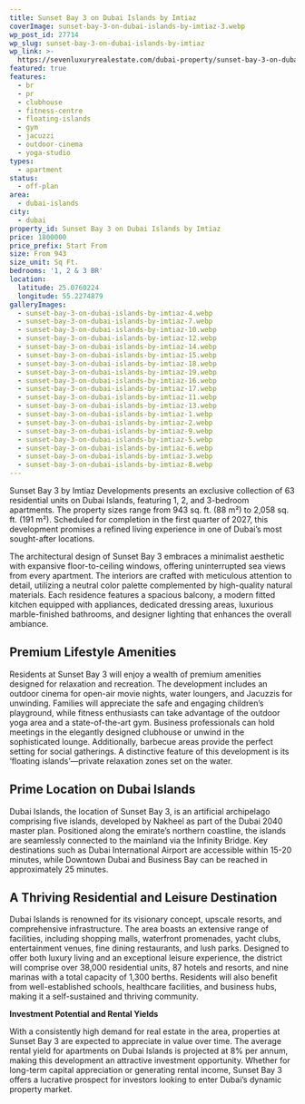 ```yaml
---
title: Sunset Bay 3 on Dubai Islands by Imtiaz
coverImage: sunset-bay-3-on-dubai-islands-by-imtiaz-3.webp
wp_post_id: 27714
wp_slug: sunset-bay-3-on-dubai-islands-by-imtiaz
wp_link: >-
  https://sevenluxuryrealestate.com/dubai-property/sunset-bay-3-on-dubai-islands-by-imtiaz/
featured: true
features:
  - br
  - pr
  - clubhouse
  - fitness-centre
  - floating-islands
  - gym
  - jacuzzi
  - outdoor-cinema
  - yoga-studio
types:
  - apartment
status:
  - off-plan
area:
  - dubai-islands
city:
  - dubai
property_id: Sunset Bay 3 on Dubai Islands by Imtiaz
price: 1800000
price_prefix: Start From
size: From 943
size_unit: Sq Ft.
bedrooms: '1, 2 & 3 BR'
location:
  latitude: 25.0760224
  longitude: 55.2274879
galleryImages:
  - sunset-bay-3-on-dubai-islands-by-imtiaz-4.webp
  - sunset-bay-3-on-dubai-islands-by-imtiaz-7.webp
  - sunset-bay-3-on-dubai-islands-by-imtiaz-10.webp
  - sunset-bay-3-on-dubai-islands-by-imtiaz-12.webp
  - sunset-bay-3-on-dubai-islands-by-imtiaz-14.webp
  - sunset-bay-3-on-dubai-islands-by-imtiaz-15.webp
  - sunset-bay-3-on-dubai-islands-by-imtiaz-18.webp
  - sunset-bay-3-on-dubai-islands-by-imtiaz-19.webp
  - sunset-bay-3-on-dubai-islands-by-imtiaz-16.webp
  - sunset-bay-3-on-dubai-islands-by-imtiaz-17.webp
  - sunset-bay-3-on-dubai-islands-by-imtiaz-11.webp
  - sunset-bay-3-on-dubai-islands-by-imtiaz-13.webp
  - sunset-bay-3-on-dubai-islands-by-imtiaz-1.webp
  - sunset-bay-3-on-dubai-islands-by-imtiaz-2.webp
  - sunset-bay-3-on-dubai-islands-by-imtiaz-9.webp
  - sunset-bay-3-on-dubai-islands-by-imtiaz-5.webp
  - sunset-bay-3-on-dubai-islands-by-imtiaz-6.webp
  - sunset-bay-3-on-dubai-islands-by-imtiaz-3.webp
  - sunset-bay-3-on-dubai-islands-by-imtiaz-8.webp
---
```


Sunset Bay 3 by Imtiaz Developments presents an exclusive collection of 63 residential units on Dubai Islands, featuring 1, 2, and 3-bedroom apartments. The property sizes range from 943 sq. ft. (88 m²) to 2,058 sq. ft. (191 m²). Scheduled for completion in the first quarter of 2027, this development promises a refined living experience in one of Dubai’s most sought-after locations.

The architectural design of Sunset Bay 3 embraces a minimalist aesthetic with expansive floor-to-ceiling windows, offering uninterrupted sea views from every apartment. The interiors are crafted with meticulous attention to detail, utilizing a neutral color palette complemented by high-quality natural materials. Each residence features a spacious balcony, a modern fitted kitchen equipped with appliances, dedicated dressing areas, luxurious marble-finished bathrooms, and designer lighting that enhances the overall ambiance.  

## **Premium Lifestyle Amenities**  

Residents at Sunset Bay 3 will enjoy a wealth of premium amenities designed for relaxation and recreation. The development includes an outdoor cinema for open-air movie nights, water loungers, and Jacuzzis for unwinding. Families will appreciate the safe and engaging children’s playground, while fitness enthusiasts can take advantage of the outdoor yoga area and a state-of-the-art gym. Business professionals can hold meetings in the elegantly designed clubhouse or unwind in the sophisticated lounge. Additionally, barbecue areas provide the perfect setting for social gatherings. A distinctive feature of this development is its ‘floating islands’—private relaxation zones set on the water.  

## **Prime Location on Dubai Islands**  

Dubai Islands, the location of Sunset Bay 3, is an artificial archipelago comprising five islands, developed by Nakheel as part of the Dubai 2040 master plan. Positioned along the emirate’s northern coastline, the islands are seamlessly connected to the mainland via the Infinity Bridge. Key destinations such as Dubai International Airport are accessible within 15-20 minutes, while Downtown Dubai and Business Bay can be reached in approximately 25 minutes.  

## **A Thriving Residential and Leisure Destination**  

Dubai Islands is renowned for its visionary concept, upscale resorts, and comprehensive infrastructure. The area boasts an extensive range of facilities, including shopping malls, waterfront promenades, yacht clubs, entertainment venues, fine dining restaurants, and lush parks. Designed to offer both luxury living and an exceptional leisure experience, the district will comprise over 38,000 residential units, 87 hotels and resorts, and nine marinas with a total capacity of 1,300 berths. Residents will also benefit from well-established schools, healthcare facilities, and business hubs, making it a self-sustained and thriving community.  

**Investment Potential and Rental Yields**  

With a consistently high demand for real estate in the area, properties at Sunset Bay 3 are expected to appreciate in value over time. The average rental yield for apartments on Dubai Islands is projected at 8% per annum, making this development an attractive investment opportunity. Whether for long-term capital appreciation or generating rental income, Sunset Bay 3 offers a lucrative prospect for investors looking to enter Dubai’s dynamic property market.
